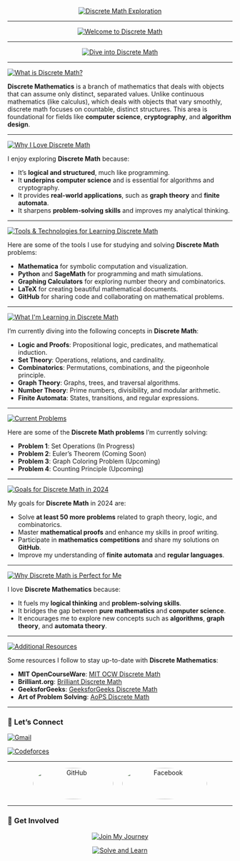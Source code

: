 <p align="center">
  <a href="https://github.com/CodderPrince">
    <img src="https://readme-typing-svg.demolab.com?font=Fira+Code&size=50&pause=2000&color=FFD700&center=true&vCenter=true&width=1000&lines=Discrete-Math-Exploration" alt="Discrete Math Exploration">
  </a>
</p>

---

<p align="center">
  <a href="https://github.com/CodderPrince">
    <img src="https://readme-typing-svg.demolab.com?font=Fira+Code&size=38&pause=2000&color=FFA500&center=true&vCenter=true&width=1000&lines=👋+Welcome+to+My+Discrete+Math+Journey!" alt="Welcome to Discrete Math">
  </a>
</p>

---

<p align="center">
  <a href="https://github.com/CodderPrince">
    <img src="https://readme-typing-svg.demolab.com?font=Fira+Code&size=32&pause=2000&color=00FF00&center=true&vCenter=true&width=1000&lines=🚀+Let’s+Dive+into+Discrete+Mathematics!" alt="Dive into Discrete Math">
  </a>
</p>

---

<p align="left">
   <a href="https://github.com/CodderPrince">
    <img src="https://readme-typing-svg.demolab.com?font=Fira+Code&size=28&pause=2000&color=FFA500&center=false&vCenter=false&width=1000&lines=💡+What+is+Discrete+Mathematics❓" alt="What is Discrete Math?">
  </a>
</p>

**Discrete Mathematics** is a branch of mathematics that deals with objects that can assume only distinct, separated values. Unlike continuous mathematics (like calculus), which deals with objects that vary smoothly, discrete math focuses on countable, distinct structures. This area is foundational for fields like **computer science**, **cryptography**, and **algorithm design**.

---

<p align="left">
   <a href="https://github.com/CodderPrince">
    <img src="https://readme-typing-svg.demolab.com?font=Fira+Code&size=28&pause=2000&color=00FF00&center=false&vCenter=false&width=1000&lines=🧑‍💻+Why+I+Love+Discrete+Mathematics❓" alt="Why I Love Discrete Math">
  </a>
</p>

I enjoy exploring **Discrete Math** because:
- It’s **logical and structured**, much like programming.
- It **underpins computer science** and is essential for algorithms and cryptography.
- It provides **real-world applications**, such as **graph theory** and **finite automata**.
- It sharpens **problem-solving skills** and improves my analytical thinking.

---

<p align="left">
   <a href="https://github.com/CodderPrince">
    <img src="https://readme-typing-svg.demolab.com?font=Fira+Code&size=28&pause=2000&color=FF5733&center=false&vCenter=false&width=1000&lines=🔧+Tools+%26+Technologies+for+Learning+Discrete+Math" alt="Tools & Technologies for Learning Discrete Math">
  </a>
</p>

Here are some of the tools I use for studying and solving **Discrete Math** problems:
- **Mathematica** for symbolic computation and visualization.
- **Python** and **SageMath** for programming and math simulations.
- **Graphing Calculators** for exploring number theory and combinatorics.
- **LaTeX** for creating beautiful mathematical documents.
- **GitHub** for sharing code and collaborating on mathematical problems.

---

<p align="left">
  <a href="https://github.com/CodderPrince">
    <img src="https://readme-typing-svg.demolab.com?font=Fira+Code&size=28&pause=2000&color=FFD700&center=false&vCenter=false&width=1000&lines=🌱+What+I'm+Learning+in+Discrete+Mathematics❓" alt="What I'm Learning in Discrete Math">
  </a>
</p>

I’m currently diving into the following concepts in **Discrete Math**:
- **Logic and Proofs**: Propositional logic, predicates, and mathematical induction.
- **Set Theory**: Operations, relations, and cardinality.
- **Combinatorics**: Permutations, combinations, and the pigeonhole principle.
- **Graph Theory**: Graphs, trees, and traversal algorithms.
- **Number Theory**: Prime numbers, divisibility, and modular arithmetic.
- **Finite Automata**: States, transitions, and regular expressions.

---

<p align="left">
  <a href="https://github.com/CodderPrince">
    <img src="https://readme-typing-svg.demolab.com?font=Fira+Code&size=28&pause=2000&color=FF6347&center=false&vCenter=false&width=1000&lines=🎯+Current+Discrete+Math+Problems+I'm+Working+On" alt="Current Problems">
  </a>
</p>

Here are some of the **Discrete Math problems** I’m currently solving:
- **Problem 1**: Set Operations (In Progress)
- **Problem 2**: Euler’s Theorem (Coming Soon)
- **Problem 3**: Graph Coloring Problem (Upcoming)
- **Problem 4**: Counting Principle (Upcoming)

---

<p align="left">
  <a href="https://github.com/CodderPrince">
    <img src="https://readme-typing-svg.demolab.com?font=Fira+Code&size=28&pause=2000&color=FF6347&center=false&vCenter=false&width=1000&lines=🏁+Goals+for+Discrete+Math+in+2024" alt="Goals for Discrete Math in 2024">
  </a>
</p>

My goals for **Discrete Math** in 2024 are:
- Solve **at least 50 more problems** related to graph theory, logic, and combinatorics.
- Master **mathematical proofs** and enhance my skills in proof writing.
- Participate in **mathematics competitions** and share my solutions on **GitHub**.
- Improve my understanding of **finite automata** and **regular languages**.

---

<p align="left">
  <a href="https://github.com/CodderPrince">
    <img src="https://readme-typing-svg.demolab.com?font=Fira+Code&size=28&pause=2000&color=FF1493&center=false&vCenter=false&width=1000&lines=🧩+Why+Discrete+Mathematics+is+Perfect+for+Me❓" alt="Why Discrete Math is Perfect for Me">
  </a>
</p>

I love **Discrete Mathematics** because:
- It fuels my **logical thinking** and **problem-solving skills**.
- It bridges the gap between **pure mathematics** and **computer science**.
- It encourages me to explore new concepts such as **algorithms**, **graph theory**, and **automata theory**.

---

<p align="left">
  <a href="https://github.com/CodderPrince">
    <img src="https://readme-typing-svg.demolab.com?font=Fira+Code&size=28&pause=2000&color=FF6347&center=false&vCenter=false&width=1000&lines=🌟+Additional+Discrete+Math+Resources" alt="Additional Resources">
  </a>
</p>

Some resources I follow to stay up-to-date with **Discrete Mathematics**:
- **MIT OpenCourseWare**: [MIT OCW Discrete Math](https://ocw.mit.edu/courses/mathematics/)
- **Brilliant.org**: [Brilliant Discrete Math](https://brilliant.org/courses/discrete-mathematics/)
- **GeeksforGeeks**: [GeeksforGeeks Discrete Math](https://www.geeksforgeeks.org/discrete-mathematics/)
- **Art of Problem Solving**: [AoPS Discrete Math](https://artofproblemsolving.com/)

---

### 📣 **Let’s Connect**

<p align="left">
  <a href="mailto:cse12105007brur@gmail.com">
    <img src="https://readme-typing-svg.demolab.com?font=Fira+Code&size=28&pause=1000&color=FFA500&width=800&lines=📧+Gmail:+cse12105007brur@gmail.com" alt="Gmail">
  </a>
</p>

<p align="left">
  <a href="https://codeforces.com/profile/Prince.001">
    <img src="https://readme-typing-svg.demolab.com?font=Fira+Code&size=28&pause=1000&color=00FF00&width=800&lines=💻+Codeforces:+Prince.001" alt="Codeforces">
  </a>
</p>

---

<div align="center" style="display: flex; justify-content: center; gap: 20px;">
  <!-- GitHub Icon -->
  <a href="https://github.com/CodderPrince" target="_blank">
    <img src="https://img.shields.io/badge/GitHub-181717?style=for-the-badge&logo=github&logoColor=white" alt="GitHub"
    style="border-radius: 50%; height: 70px; width: 180px;">
  </a>
  
  <!-- Facebook Icon -->
  <a href="https://www.facebook.com/md.annahian" target="_blank">
    <img src="https://img.shields.io/badge/Facebook-1877F2?style=for-the-badge&logo=facebook&logoColor=white" alt="Facebook"
    style="border-radius: 150%; height: 70px; width: 190px;">
  </a>
</div>

---

### 💬 **Get Involved**

<p align="center">
  <a href="https://github.com/CodderPrince">
    <img src="https://readme-typing-svg.demolab.com?font=Fira+Code&size=40&pause=2000&color=FF6347&center=true&vCenter=true&width=1000&lines=🚀+Join+Me+on+My+Discrete+Math+Journey!" alt="Join My Journey">
  </a>
</p>

<p align="center">
  <a href="https://github.com/CodderPrince">
    <img src="https://readme-typing-svg.demolab.com?font=Fira+Code&size=48&pause=2000&color=00FF00&center=true&vCenter=true&width=1000&lines=Solve+and+Learn+with+Me!" alt="Solve and Learn">
  </a>
</p>
